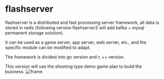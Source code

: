 # flashserver
flashserver is a distributed and fast processing server framework, all data is stored in redis (following version flashserver2 will add kafka + mysql permanent storage solution).

It can be used as a game server, app server, web server, etc., and the specific module can be modified to adapt.

The framework is divided into go version and c ++ version.

This version will use the shooting type demo game plan to build the business.
![frame](https://github.com/wucanghai/flashserver/blob/master/frame.png)
